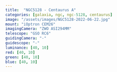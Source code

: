 ```yaml
---
title:  "NGC5128 - Centaurus A"
categories: [galaxia, ngc, ngc-5128, centaurus]
image: "/assets/images/NGC5128-2022-06-22.jpg"
mount: "iOptron CEM26"
imagingCamera: "ZWO ASI294MM"
telescope: "GSO RC6"
guidingCamera: "-"
guidescope: "-"
luminance: [40, 10]
red: [40, 10]
green: [40, 10]
blue: [40, 10]
---
```

